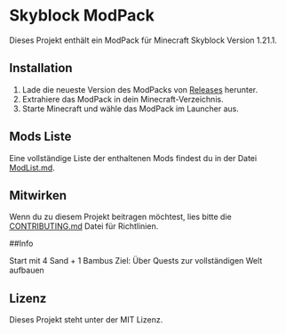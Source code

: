 # Skyblock ModPack

Dieses Projekt enthält ein ModPack für Minecraft Skyblock Version 1.21.1.

## Installation

1. Lade die neueste Version des ModPacks von [Releases](#) herunter.
2. Extrahiere das ModPack in dein Minecraft-Verzeichnis.
3. Starte Minecraft und wähle das ModPack im Launcher aus.

## Mods Liste

Eine vollständige Liste der enthaltenen Mods findest du in der Datei [ModList.md](ModList.md).

## Mitwirken

Wenn du zu diesem Projekt beitragen möchtest, lies bitte die [CONTRIBUTING.md](CONTRIBUTING.md) Datei für Richtlinien.

##Info

Start mit 4 Sand + 1 Bambus
Ziel: Über Quests zur vollständigen Welt aufbauen


## Lizenz

Dieses Projekt steht unter der MIT Lizenz.
